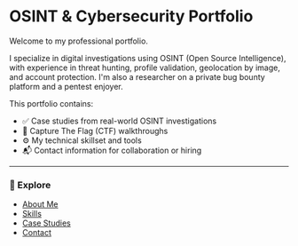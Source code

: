 # OSINT & Cybersecurity Portfolio

Welcome to my professional portfolio.

I specialize in digital investigations using OSINT (Open Source Intelligence), with experience in threat hunting, profile validation, geolocation by image, and account protection. 
I'm also a researcher on a private bug bounty platform and a pentest enjoyer.

This portfolio contains:
- ✅ Case studies from real-world OSINT investigations
- 🔐 Capture The Flag (CTF) walkthroughs
- ⚙️ My technical skillset and tools
- 📬 Contact information for collaboration or hiring

---

### 🔎 Explore

- [About Me](pages/about.md)
- [Skills](pages/skills.md)
- [Case Studies](pages/cases.md)
- [Contact](pages/contact.md)
